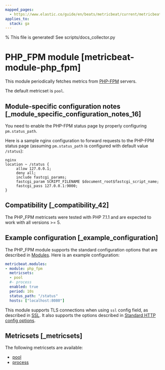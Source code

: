 ```yaml
---
mapped_pages:
  - https://www.elastic.co/guide/en/beats/metricbeat/current/metricbeat-module-php_fpm.html
applies_to:
  stack: ga
---
```


% This file is generated! See scripts/docs_collector.py

# PHP_FPM module [metricbeat-module-php_fpm]

This module periodically fetches metrics from [PHP-FPM](https://php-fpm.org) servers.

The default metricset is `pool`.


## Module-specific configuration notes [_module_specific_configuration_notes_16]

You need to enable the PHP-FPM status page by properly configuring `pm.status_path`.

Here is a sample nginx configuration to forward requests to the PHP-FPM status page (assuming `pm.status_path` is configured with default value `/status`):

```
nginx
location ~ /status {
     allow 127.0.0.1;
     deny all;
     include fastcgi_params;
     fastcgi_param SCRIPT_FILENAME $document_root$fastcgi_script_name;
     fastcgi_pass 127.0.0.1:9000;
}
```


## Compatibility [_compatibility_42]

The PHP_FPM metricsets were tested with PHP 7.1.1 and are expected to work with all versions >= 5.


## Example configuration [_example_configuration]

The PHP_FPM module supports the standard configuration options that are described in [Modules](/reference/metricbeat/configuration-metricbeat.md). Here is an example configuration:

```yaml
metricbeat.modules:
- module: php_fpm
  metricsets:
  - pool
  #- process
  enabled: true
  period: 10s
  status_path: "/status"
  hosts: ["localhost:8080"]
```

This module supports TLS connections when using `ssl` config field, as described in [SSL](/reference/metricbeat/configuration-ssl.md). It also supports the options described in [Standard HTTP config options](/reference/metricbeat/configuration-metricbeat.md#module-http-config-options).


## Metricsets [_metricsets]

The following metricsets are available:

* [pool](/reference/metricbeat/metricbeat-metricset-php_fpm-pool.md)
* [process](/reference/metricbeat/metricbeat-metricset-php_fpm-process.md)
